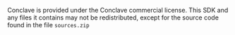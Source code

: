 Conclave is provided under the Conclave commercial license. This SDK and any files it contains may not be
redistributed, except for the source code found in the file `sources.zip`

